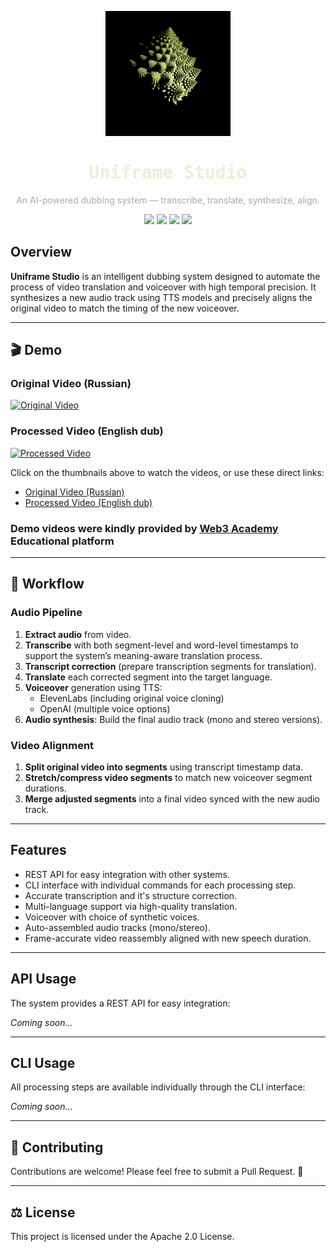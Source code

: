 <p align="center">
  <img src="resources/system/uniframe_logo_2.png" alt="Uniframe Studio" width="200"/>
</p>

<h1 align="center" style="color:#ebf0d2; font-family: monospace;">Uniframe Studio</h1>
<p align="center" style="color:#aaaaaa;">
  An AI-powered dubbing system — transcribe, translate, synthesize, align.
</p>

<p align="center">
  <img src="https://img.shields.io/badge/Python-3.10+-blue?style=flat-square&logo=python" />
  <img src="https://img.shields.io/badge/License-Apache 2.0-purple?style=flat-square" />
  <img src="https://img.shields.io/badge/Status-Beta-orange?style=flat-square" />
  <img src="https://img.shields.io/badge/TTS-ElevenLabs%20%7C%20OpenAI-darkgreen?style=flat-square" />
</p>


## Overview

**Uniframe Studio** is an intelligent dubbing system designed to automate the process of video translation and voiceover with high temporal precision. It synthesizes a new audio track using TTS models and precisely aligns the original video to match the timing of the new voiceover.

---

## 🎬 Demo

### Original Video (Russian)
[![Original Video](https://img.youtube.com/vi/d341QKt-Szs/0.jpg)](https://youtu.be/d341QKt-Szs)

### Processed Video (English dub)
[![Processed Video](https://img.youtube.com/vi/dg0AJE4k8Bg/0.jpg)](https://youtu.be/dg0AJE4k8Bg)

Click on the thumbnails above to watch the videos, or use these direct links:
- [Original Video (Russian)](https://youtu.be/d341QKt-Szs)
- [Processed Video (English dub)](https://youtu.be/dg0AJE4k8Bg)

### Demo videos were kindly provided by [Web3 Academy](https://edu.web3academy.pro/home) Educational platform

---

## 🔄 Workflow

### Audio Pipeline

1. **Extract audio** from video.
2. **Transcribe** with both segment-level and word-level timestamps to support the system’s meaning-aware translation process.
3. **Transcript correction** (prepare transcription segments for translation).
4. **Translate** each corrected segment into the target language.
5. **Voiceover** generation using TTS:
   - ElevenLabs (including original voice cloning)
   - OpenAI (multiple voice options)
6. **Audio synthesis**: Build the final audio track (mono and stereo versions).

### Video Alignment

1. **Split original video into segments** using transcript timestamp data.
2. **Stretch/compress video segments** to match new voiceover segment durations.
3. **Merge adjusted segments** into a final video synced with the new audio track.

---

## Features

- REST API for easy integration with other systems.
- CLI interface with individual commands for each processing step.
- Accurate transcription and it's structure correction.
- Multi-language support via high-quality translation.
- Voiceover with choice of synthetic voices.
- Auto-assembled audio tracks (mono/stereo).
- Frame-accurate video reassembly aligned with new speech duration.

---

## API Usage
The system provides a REST API for easy integration:

_Coming soon..._

---

## CLI Usage

All processing steps are available individually through the CLI interface:

_Coming soon..._

---

## 🤝 Contributing

Contributions are welcome! Please feel free to submit a Pull Request. 🤗

---

## ⚖️ License

This project is licensed under the Apache 2.0 License.
